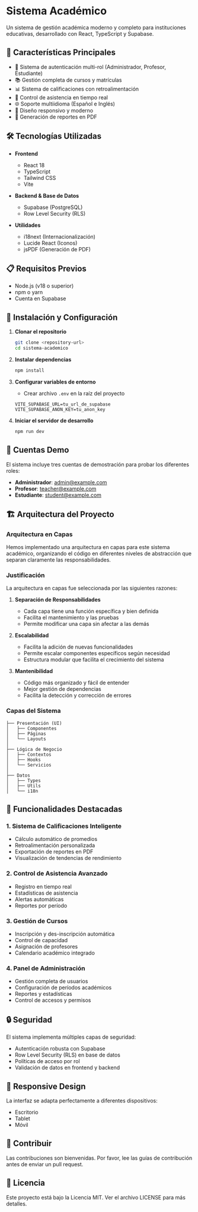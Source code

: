 # Sistema Académico

Un sistema de gestión académica moderno y completo para instituciones educativas, desarrollado con React, TypeScript y Supabase.

## 🚀 Características Principales

- 🔐 Sistema de autenticación multi-rol (Administrador, Profesor, Estudiante)
- 📚 Gestión completa de cursos y matrículas
- 📊 Sistema de calificaciones con retroalimentación
- 📅 Control de asistencia en tiempo real
- 🌐 Soporte multiidioma (Español e Inglés)
- 📱 Diseño responsivo y moderno
- 📄 Generación de reportes en PDF

## 🛠️ Tecnologías Utilizadas

- **Frontend**
  - React 18
  - TypeScript
  - Tailwind CSS
  - Vite

- **Backend & Base de Datos**
  - Supabase (PostgreSQL)
  - Row Level Security (RLS)

- **Utilidades**
  - i18next (Internacionalización)
  - Lucide React (Iconos)
  - jsPDF (Generación de PDF)

## 📋 Requisitos Previos

- Node.js (v18 o superior)
- npm o yarn
- Cuenta en Supabase

## 🔧 Instalación y Configuración

1. **Clonar el repositorio**
   ```bash
   git clone <repository-url>
   cd sistema-academico
   ```

2. **Instalar dependencias**
   ```bash
   npm install
   ```

3. **Configurar variables de entorno**
   - Crear archivo `.env` en la raíz del proyecto
   ```env
   VITE_SUPABASE_URL=tu_url_de_supabase
   VITE_SUPABASE_ANON_KEY=tu_anon_key
   ```

4. **Iniciar el servidor de desarrollo**
   ```bash
   npm run dev
   ```

## 🔑 Cuentas Demo

El sistema incluye tres cuentas de demostración para probar los diferentes roles:

- **Administrador**: admin@example.com
- **Profesor**: teacher@example.com
- **Estudiante**: student@example.com

## 🏗️ Arquitectura del Proyecto

### Arquitectura en Capas

Hemos implementado una arquitectura en capas para este sistema académico, organizando el código en diferentes niveles de abstracción que separan claramente las responsabilidades.

### Justificación

La arquitectura en capas fue seleccionada por las siguientes razones:

1. **Separación de Responsabilidades**
   - Cada capa tiene una función específica y bien definida
   - Facilita el mantenimiento y las pruebas
   - Permite modificar una capa sin afectar a las demás

2. **Escalabilidad**
   - Facilita la adición de nuevas funcionalidades
   - Permite escalar componentes específicos según necesidad
   - Estructura modular que facilita el crecimiento del sistema

3. **Mantenibilidad**
   - Código más organizado y fácil de entender
   - Mejor gestión de dependencias
   - Facilita la detección y corrección de errores

### Capas del Sistema

```
├── Presentación (UI)
│   ├── Componentes
│   ├── Páginas
│   └── Layouts
│
├── Lógica de Negocio
│   ├── Contextos
│   ├── Hooks
│   └── Servicios
│
├── Datos
│   ├── Types
│   ├── Utils
│   └── i18n
```

## 🌟 Funcionalidades Destacadas

### 1. Sistema de Calificaciones Inteligente
- Cálculo automático de promedios
- Retroalimentación personalizada
- Exportación de reportes en PDF
- Visualización de tendencias de rendimiento

### 2. Control de Asistencia Avanzado
- Registro en tiempo real
- Estadísticas de asistencia
- Alertas automáticas
- Reportes por período

### 3. Gestión de Cursos
- Inscripción y des-inscripción automática
- Control de capacidad
- Asignación de profesores
- Calendario académico integrado

### 4. Panel de Administración
- Gestión completa de usuarios
- Configuración de períodos académicos
- Reportes y estadísticas
- Control de accesos y permisos

## 🔒 Seguridad

El sistema implementa múltiples capas de seguridad:

- Autenticación robusta con Supabase
- Row Level Security (RLS) en base de datos
- Políticas de acceso por rol
- Validación de datos en frontend y backend

## 📱 Responsive Design

La interfaz se adapta perfectamente a diferentes dispositivos:
- Escritorio
- Tablet
- Móvil

## 🤝 Contribuir

Las contribuciones son bienvenidas. Por favor, lee las guías de contribución antes de enviar un pull request.

## 📄 Licencia

Este proyecto está bajo la Licencia MIT. Ver el archivo LICENSE para más detalles.

